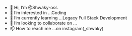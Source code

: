 - 👋 Hi, I’m @Shwaky-oss
- 👀 I’m interested in ...Coding
- 🌱 I’m currently learning ...Legacy Full Stack Development
- 💞️ I’m looking to collaborate on ...
- 📫 How to reach me ...on instagram(_shwaky)

<!---
Shwaky-oss/Shwaky-oss is a ✨ special ✨ repository because its `README.md` (this file) appears on your GitHub profile.
You can click the Preview link to take a look at your changes.
--->
